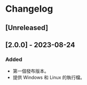 # Changelog

## [Unreleased]

## [2.0.0] - 2023-08-24

### Added

- 第一個發布版本。
- 提供 Windows 和 Linux 的執行檔。
